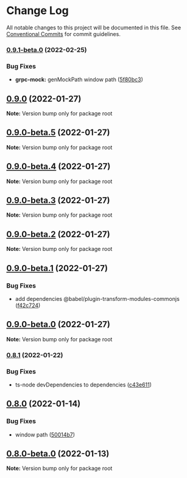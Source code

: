 # Change Log

All notable changes to this project will be documented in this file.
See [Conventional Commits](https://conventionalcommits.org) for commit guidelines.

### [0.9.1-beta.0](https://github.com/liangskyli/mock/compare/v0.9.0...v0.9.1-beta.0) (2022-02-25)


### Bug Fixes

* **grpc-mock:** genMockPath window path ([5f80bc3](https://github.com/liangskyli/mock/commit/5f80bc3906e6d3a7a6d2c338761d4f80a85380df))



## [0.9.0](https://github.com/liangskyli/mock/compare/v0.9.0-beta.5...v0.9.0) (2022-01-27)

**Note:** Version bump only for package root





## [0.9.0-beta.5](https://github.com/liangskyli/mock/compare/v0.9.0-beta.4...v0.9.0-beta.5) (2022-01-27)

**Note:** Version bump only for package root





## [0.9.0-beta.4](https://github.com/liangskyli/mock/compare/v0.9.0-beta.3...v0.9.0-beta.4) (2022-01-27)

**Note:** Version bump only for package root





## [0.9.0-beta.3](https://github.com/liangskyli/mock/compare/v0.9.0-beta.2...v0.9.0-beta.3) (2022-01-27)

**Note:** Version bump only for package root





## [0.9.0-beta.2](https://github.com/liangskyli/mock/compare/v0.9.0-beta.1...v0.9.0-beta.2) (2022-01-27)

**Note:** Version bump only for package root





## [0.9.0-beta.1](https://github.com/liangskyli/mock/compare/v0.9.0-beta.0...v0.9.0-beta.1) (2022-01-27)


### Bug Fixes

* add dependencies @babel/plugin-transform-modules-commonjs ([f42c724](https://github.com/liangskyli/mock/commit/f42c724bcc944835a541f82a228067b207cfe97b))



## [0.9.0-beta.0](https://github.com/liangskyli/mock/compare/v0.8.1...v0.9.0-beta.0) (2022-01-27)

**Note:** Version bump only for package root





### [0.8.1](https://github.com/liangskyli/mock/compare/v0.8.0...v0.8.1) (2022-01-22)


### Bug Fixes

* ts-node devDependencies to dependencies ([c43e611](https://github.com/liangskyli/mock/commit/c43e611ca86e7211750dc37b5ea06729248bb1c5))



## [0.8.0](https://github.com/liangskyli/mock/compare/v0.8.0-beta.0...v0.8.0) (2022-01-14)


### Bug Fixes

* window path ([50014b7](https://github.com/liangskyli/mock/commit/50014b7dd64b1a9405ce23e7ae32987206b18764))



## [0.8.0-beta.0](https://github.com/liangskyli/mock/compare/v0.7.0...v0.8.0-beta.0) (2022-01-13)

**Note:** Version bump only for package root
